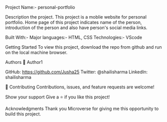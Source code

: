 Project Name:-    personal-portfolio

Description the project.
This project is a moblie website for personal portfolio. Home page of this project indicates name of the person, introduction of the person and also have person's social media links.

Built With:-
Major languages:- HTML, CSS
Technologies:- VScode

Getting Started
To view this project, download the repo from github and run on the local machine browser.

Authors
👤 Author1

GitHub: https://github.com/Jusha25
Twitter: @shailisharma
LinkedIn: shailisharma

🤝 Contributing
Contributions, issues, and feature requests are welcome!

Show your support
Give a ⭐️ if you like this project!

Acknowledgments
Thank you Microverse for giving me this opportunity to build this project.

